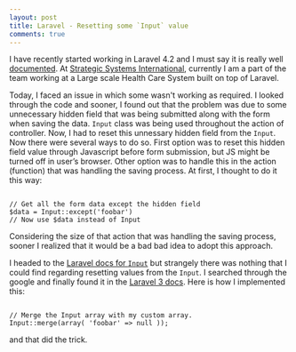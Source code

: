 ```yaml
---
layout: post
title: Laravel - Resetting some `Input` value
comments: true
---
```


I have recently started working in Laravel 4.2 and I must say it is really well [documented](http://laravel.com/docs). At [Strategic Systems International](http://ssidecisions.com), currently I am a part of the team working at a Large scale Health Care System built on top of Laravel.

Today, I faced an issue in which some wasn't working as required. I looked through the code and sooner, I found out that the problem was due to some unnecessary hidden field that was being submitted along with the form when saving the data. `Input` class was being used throughout the action of controller. Now, I had to reset this unnessary hidden field from the `Input`. Now there were several ways to do so. First option was to reset this hidden field value through Javascript before form submission, but JS might be turned off in user’s browser. Other option was to handle this in the action (function) that was handling the saving process. At first, I thought to do it this way:

<pre><code class="php">
// Get all the form data except the hidden field
$data = Input::except('foobar')
// Now use $data instead of Input
</code></pre>

Considering the size of that action that was handling the saving process, sooner I realized that it would be a bad bad idea to adopt this approach. 

I headed to the [Laravel docs for `Input`](http://laravel.com/docs/requests) but strangely there was nothing that I could find regarding resetting values from the `Input`. I searched through the google and finally found it in the [Laravel 3 docs](http://three.laravel.com/docs/input). Here is how I implemented this:

<pre><code class="php">
// Merge the Input array with my custom array.
Input::merge(array( 'foobar' => null ));
</code></pre>

and that did the trick.